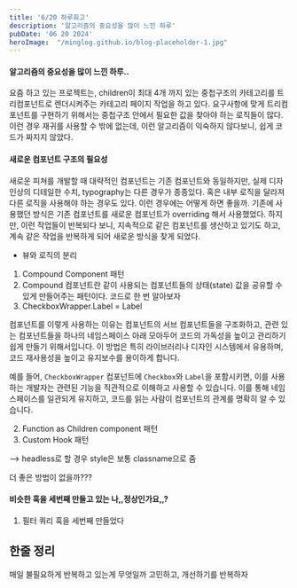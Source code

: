```yaml
---
title: '6/20 하루회고'
description: '알고리즘의 중요성을 많이 느낀 하루'
pubDate: '06 20 2024'
heroImage:  "/minglog.github.io/blog-placeholder-1.jpg" 
---
```


#### 알고리즘의 중요성을 많이 느낀 하루.. 
요즘 하고 있는 프로젝트는, children이 최대 4개 까지 있는 중첩구조의 카테고리를 
트리컴포넌트로 렌더시켜주는 카테고리 페이지 작업을 하고 있다.
요구사항에 맞게 트리컴포넌트를 구현하기 위해서는 중첩구조 안에서 필요한 값을 찾아야 하는 로직들이 많다.
이런 경우 재귀를 사용할 수 밖에 없는데, 
이런 알고리즘이 익숙하지 않다보니, 쉽게 코드가 짜지지 않았다. 



#### 새로운 컴포넌트 구조의 필요성 
새로운 피쳐를 개발할 때 대략적인 컴포넌트는 기존 컴포넌트와 동일하지만, 
실제 디자인상의 디테일한 수치, typography는 다른 경우가 종종있다. 
혹은 내부 로직을 달라져 다른 로직을 사용해야 하는 경우도 있다. 
이런 경우에는 어떻게 하면 좋을까. 
기존에 사용했던 방식은 기존 컴포넌트를 새로운 컴포넌트가 overriding 해서 사용했었다. 
하지만, 이런 작업들이 반복되다 보니, 지속적으로 같은 컴포넌트를 생산하고 있기도 하고, 계속 같은 작업을 
반복하게 되어 새로운 방식을 찾게 되었다. 

* 뷰와 로직의 분리 



1. Compound Component 패턴
  1. Compound 컴포넌트란 같이 사용되는 컴포넌트들의 상태(state) 값을 공유할 수 있게 만들어주는 패턴이다. 코드로 한 번 알아보자
  2. CheckboxWrapper.Label = Label

   컴포넌트를 이렇게 사용하는 이유는 컴포넌트의 서브 컴포넌트들을 구조화하고, 관련 있는 컴포넌트들을 하나의 네임스페이스 아래 모아두어 코드의 가독성을 높이고 관리하기 쉽게 만들기 위해서입니다. 이 방법은 특히 라이브러리나 디자인 시스템에서 유용하며, 코드 재사용성을 높이고 유지보수를 용이하게 합니다.

   예를 들어, `CheckboxWrapper` 컴포넌트에 `Checkbox`와 `Label`을 포함시키면, 이를 사용하는 개발자는 관련된 기능을 직관적으로 이해하고 사용할 수 있습니다. 이를 통해 네임스페이스를 일관되게 유지하고, 코드를 읽는 사람이 컴포넌트의 관계를 명확히 알 수 있습니다.

2. Function as Children component 패턴
3. Custom Hook 패턴

—> headless로 할 경우 style은 보통 classname으로 줌

더 좋은 방법이 없을까???

#### 비슷한 훅을 세번째 만들고 있는 나,,정상인가요,,?
1. 필터 쿼리 훅을 세번째 만들었다

## 한줄 정리
매일 불필요하게 반복하고 있는게 무엇일까 고민하고, 개선하기를 반복하자 


